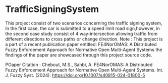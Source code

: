 # TrafficSigningSystem
This project consist of two scenarios concerning the traffic signing system, In the first case, the car is submitted to a speed limit road sign,however, in the second case study consist of 4 way-intersection allowing traffic from different directions to cross paths or change direction.
Note : 
This project is a part of a recent publication paper entitled: FE4NorOMAS: A Distributed Fuzzy Enforcement Approach for Normative Open Multi-Agent Systems
the findings of the paper are showcased through this project source code.

POaper Citation :
Chebout, M.S., Sahbi, A. FE4NorOMAS: A Distributed Fuzzy Enforcement Approach for Normative Open Multi-Agent Systems. Int. J. Fuzzy Syst. (2024). https://doi.org/10.1007/s40815-024-01800-5
